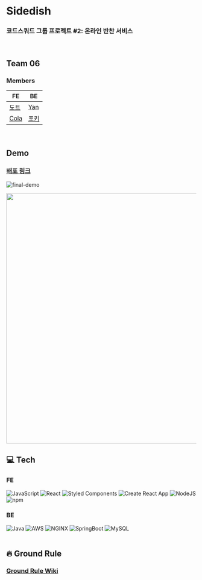 # Sidedish

### 코드스쿼드 그룹 프로젝트 #2: 온라인 반찬 서비스

<br />

## Team 06

### Members

| FE                                      | BE                                    |
| --------------------------------------- | ------------------------------------- |
| [도트](https://github.com/godhyeongman) | [Yan](https://github.com/KTH-96)      |
| [Cola](https://github.com/bcad1591)     | [포키](https://github.com/seokho-ham) |

<br />

## Demo

### [배포 링크](http://ec2-3-105-209-84.ap-southeast-2.compute.amazonaws.com/)

![final-demo](https://user-images.githubusercontent.com/79135734/166105691-831317db-c7c2-4c85-88e3-2dbcf05a80ab.gif)

<img src="https://user-images.githubusercontent.com/79135734/166105805-93a8dcdc-1441-47be-8d89-fbd839207441.gif" width="665px" />

<br />

## 💻 Tech

### FE

<img alt="JavaScript" src="https://img.shields.io/badge/JavaScript-F0DB4F?style=flat-square&logo=JavaScript&logoColor=000" /> <img alt="React" src="https://img.shields.io/badge/React-61DAFB?style=flat-square&logo=React&logoColor=000" /> <img alt="Styled Components" src="https://img.shields.io/badge/Styled Components-DB7093?style=flat-square&logo=styled-components&logoColor=white" /> <img alt="Create React App" src="https://img.shields.io/badge/CRA-09D3AC?style=flat-square&logo=CreateReactApp&logoColor=white" /> <img alt="NodeJS" src="https://img.shields.io/badge/NodeJS-339933?style=flat-square&logo=Node.js&logoColor=white" /> <img alt="npm" src="https://img.shields.io/badge/npm-CB3837?style=flat-square&logo=npm&logoColor=white" /> <br />

### BE

<img alt="Java" src="https://img.shields.io/badge/Java-007396?style=flat-square&logo=Java&logoColor=white" /> <img alt="AWS" src="https://img.shields.io/badge/AWS-232F3E?style=flat-square&logo=AmazonAWS&logoColor=white" /> <img alt="NGINX" src="https://img.shields.io/badge/NGINX-009639?style=flat-square&logo=NGINX&logoColor=white" /> <img alt="SpringBoot" src="https://img.shields.io/badge/SpringBoot-6DB33F?style=flat-square&logo=SpringBoot&logoColor=white" /> <img alt="MySQL" src="https://img.shields.io/badge/MySQL-4479A1?style=flat-square&logo=MySQL&logoColor=white" /> <br />
<br />

## 🔥 Ground Rule

### [**Ground Rule Wiki**](https://github.com/bcad1591/sidedish/wiki/Ground-Rule)

<br />
